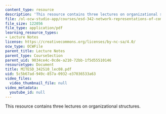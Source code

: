 ```yaml
---
content_type: resource
description: 'This resource contains three lectures on organizational structures. '
file: /ol-ocw-studio-app/courses/esd-342-network-representations-of-complex-engineering-systems-spring-2010/5c5b67ad949c857a0932e37036533a63_MITESD_342S10_lec08.pdf
file_size: 122056
file_type: application/pdf
learning_resource_types:
- Lecture Notes
license: https://creativecommons.org/licenses/by-nc-sa/4.0/
ocw_type: OCWFile
parent_title: Lecture Notes
parent_type: CourseSection
parent_uid: 9034ce4c-0cde-a210-72bb-1f5d55510146
resourcetype: Document
title: MITESD_342S10_lec08.pdf
uid: 5c5b67ad-949c-857a-0932-e37036533a63
video_files:
  video_thumbnail_file: null
video_metadata:
  youtube_id: null
---
```

This resource contains three lectures on organizational structures. 